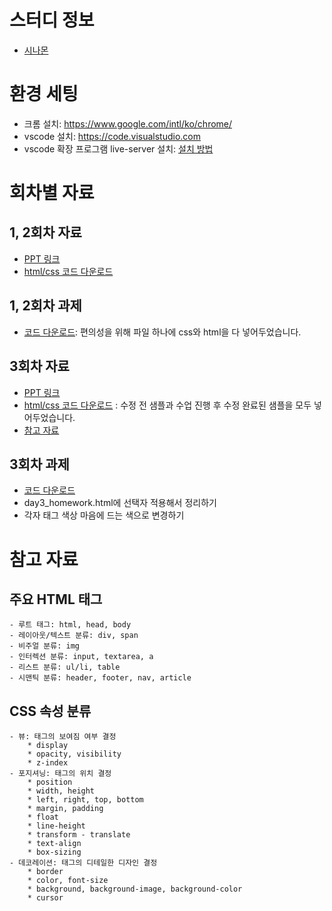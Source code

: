 # 스터디 정보
- [시나몬](https://sinamon.io/study/d98epR)

# 환경 세팅
- 크롬 설치: https://www.google.com/intl/ko/chrome/
- vscode 설치: https://code.visualstudio.com
- vscode 확장 프로그램 live-server 설치: [설치 방법](https://recoveryman.tistory.com/383)

# 회차별 자료
## 1, 2회차 자료
- [PPT 링크](https://docs.google.com/presentation/d/1Xrtd4kDgZ3i16TjTCBxmH2zVbM0rlpHAfsGICbFt2zs/edit?usp=sharing)
- [html/css 코드 다운로드](https://1drv.ms/u/s!AlZKXhSgGqFgp3_IqUGsr1Q-_cwx?e=aAxhty)

## 1, 2회차 과제
- [코드 다운로드](https://1drv.ms/u/s!AlZKXhSgGqFgqCdQ7T7yrksx7OTK?e=BMEsf1): 편의성을 위해 파일 하나에 css와 html을 다 넣어두었습니다.

## 3회차 자료
- [PPT 링크](https://docs.google.com/presentation/d/17-vF4m6Ig8to-ZdZexjDn46-v7FOGUE-_Ln_PjcQFnk/edit?usp=sharing)
- [html/css 코드 다운로드](https://1drv.ms/u/s!AlZKXhSgGqFgqV0BNBD0z7U6egOa?e=yRZWJF) : 수정 전 샘플과 수업 진행 후 수정 완료된 샘플을 모두 넣어두었습니다.
- [참고 자료](http://www.nextree.co.kr/p8468/)

## 3회차 과제
- [코드 다운로드](https://1drv.ms/u/s!AlZKXhSgGqFgqV_x3w0ZyU3oMbiB?e=07mwzG)
- day3_homework.html에 선택자 적용해서 정리하기
- 각자 태그 색상 마음에 드는 색으로 변경하기

# 참고 자료
## 주요 HTML 태그
    - 루트 태그: html, head, body
    - 레이아웃/텍스트 분류: div, span
    - 비주얼 분류: img
    - 인터렉션 분류: input, textarea, a
    - 리스트 분류: ul/li, table
    - 시맨틱 분류: header, footer, nav, article 

## CSS 속성 분류
    - 뷰: 태그의 보여짐 여부 결정
        * display
        * opacity, visibility
        * z-index
    - 포지셔닝: 태그의 위치 결정
        * position
        * width, height
        * left, right, top, bottom
        * margin, padding
        * float
        * line-height
        * transform - translate
        * text-align
        * box-sizing
    - 데코레이션: 태그의 디테일한 디자인 결정
        * border
        * color, font-size
        * background, background-image, background-color
        * cursor
